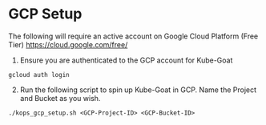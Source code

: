 # GCP Setup
The following will require an active account on Google Cloud Platform (Free Tier)
https://cloud.google.com/free/

1. Ensure you are authenticated to the GCP account for Kube-Goat
```
gcloud auth login
```

2. Run the following script to spin up Kube-Goat in GCP. Name the Project and Bucket as you wish.
```
./kops_gcp_setup.sh <GCP-Project-ID> <GCP-Bucket-ID>
```

